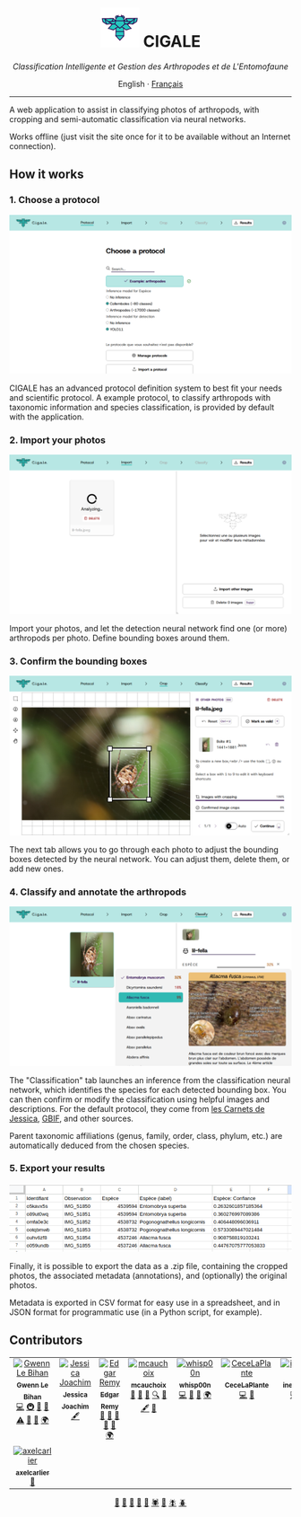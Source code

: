 <div align=center>
   <h1>
      <img src="./static/favicon.png" height="70">
      CIGALE
   </h1>
   <em>
			Classification Intelligente et Gestion des Arthropodes et de L'Entomofaune
   </em>

English · <a href="./README_FR.md">Français</a>

</div>

---

A web application to assist in classifying photos of arthropods, with cropping and semi-automatic classification via neural networks.

Works offline (just visit the site once for it to be available without an Internet connection).

## How it works

### 1. Choose a protocol

![](./tests/readme.spec.js-snapshots/screenshots-en-protocol-1-chromium-linux.png)

CIGALE has an advanced protocol definition system to best fit your needs and scientific protocol. A example protocol, to classify arthropods with taxonomic information and species classification, is provided by default with the application.

### 2. Import your photos

![](./tests/readme.spec.js-snapshots/screenshots-en-import-1-chromium-linux.png)

Import your photos, and let the detection neural network find one (or more) arthropods per photo. Define bounding boxes around them.

### 3. Confirm the bounding boxes

![](./tests/readme.spec.js-snapshots/screenshots-en-crop-1-chromium-linux.png)

The next tab allows you to go through each photo to adjust the bounding boxes detected by the neural network. You can adjust them, delete them, or add new ones.

### 4. Classify and annotate the arthropods

![](./tests/readme.spec.js-snapshots/screenshots-en-classify-1-chromium-linux.png)

The "Classification" tab launches an inference from the classification neural network, which identifies the species for each detected bounding box. You can then confirm or modify the classification using helpful images and descriptions. For the default protocol, they come from [les Carnets de Jessica](https://jessica-joachim.fr), [GBIF](https://gbif.org), and other sources.

Parent taxonomic affiliations (genus, family, order, class, phylum, etc.) are automatically deduced from the chosen species.

### 5. Export your results

![](./static/screenshot-exports-csv.png)

Finally, it is possible to export the data as a .zip file, containing the cropped photos, the associated metadata (annotations), and (optionally) the original photos.

Metadata is exported in CSV format for easy use in a spreadsheet, and in JSON format for programmatic use (in a Python script, for example).

## Contributors

<!-- ALL-CONTRIBUTORS-LIST:START - Do not remove or modify this section -->
<!-- prettier-ignore-start -->
<!-- markdownlint-disable -->
<table>
  <tbody>
    <tr>
      <td align="center" valign="top" width="14.28%"><a href="https://gwen.works/"><img src="https://avatars.githubusercontent.com/u/39094199?v=4?s=100" width="100px;" alt="Gwenn Le Bihan"/><br /><sub><b>Gwenn Le Bihan</b></sub></a><br /><a href="https://github.com/cigaleapp/cigale/commits?author=gwennlbh" title="Code">💻</a> <a href="https://github.com/cigaleapp/cigale/actions" title="Infrastructure (Hosting, Build-Tools, etc)">🚇</a> <a href="https://github.com/cigaleapp/cigale/issues/77" title="Maintenance">🚧</a> <a href="https://github.com/cigaleapp/cigale/milestones" title="Project Management">📆</a> <a href="https://github.com/cigaleapp/cigale/tree/main/tests" title="Tests">⚠️</a> <a href="https://www.figma.com/design/2TY5zZvwfuxyotEtRMlWq7/CIGALE-Designs?node-id=0-1&t=tbAUPD1mQBUX926G-1" title="Design">🎨</a> <a href="https://www.canva.com/design/DAGgr_TmduM/6ULoR8Qmb2In9_DkBiiP3A/edit" title="Talks">📢</a> <a href="https://weblate.gwen.works/projects/cigale/" title="Translation">🌍</a></td>
      <td align="center" valign="top" width="14.28%"><a href="https://jessica-joachim.com/qui-suis-je/"><img src="https://i0.wp.com/jessica-joachim.com/wp-content/uploads/2023/11/cropped-Paon-du-jour-2.png?s=100" width="100px;" alt="Jessica Joachim"/><br /><sub><b>Jessica Joachim</b></sub></a><br /><a href="https://cigaleapp.github.io/cigale/#/about" title="Content">🖋</a></td>
      <td align="center" valign="top" width="14.28%"><a href="https://github.com/edgaremy"><img src="https://avatars.githubusercontent.com/u/83783043?v=4?s=100" width="100px;" alt="Edgar Remy"/><br /><sub><b>Edgar Remy</b></sub></a><br /><a href="https://github.com/cigaleapp/cigale/issues?q=author%3Aedgaremy" title="Bug reports">🐛</a> <a href="#userTesting-edgaremy" title="User Testing">📓</a> <a href="https://cigaleapp.github.io/cigale/#/about" title="Data">🔣</a> <a href="#ideas-edgaremy" title="Ideas, Planning, & Feedback">🤔</a> <a href="https://github.com/cigaleapp/cigale/milestones" title="Project Management">📆</a> <a href="https://weblate.gwen.works/projects/cigale/" title="Translation">🌍</a></td>
      <td align="center" valign="top" width="14.28%"><a href="https://github.com/mcauchoix"><img src="https://avatars.githubusercontent.com/u/727164?v=4?s=100" width="100px;" alt="mcauchoix"/><br /><sub><b>mcauchoix</b></sub></a><br /><a href="https://github.com/cigaleapp/cigale/issues?q=author%3Amcauchoix" title="Bug reports">🐛</a> <a href="#userTesting-mcauchoix" title="User Testing">📓</a> <a href="#promotion-mcauchoix" title="Promotion">📣</a> <a href="#fundingFinding-mcauchoix" title="Funding Finding">🔍</a> <a href="#ideas-mcauchoix" title="Ideas, Planning, & Feedback">🤔</a> <a href="https://cigaleapp.github.io/cigale/#/about" title="Content">🖋</a> <a href="https://github.com/cigaleapp/cigale/milestones" title="Project Management">📆</a></td>
      <td align="center" valign="top" width="14.28%"><a href="https://github.com/WhiSp00n"><img src="https://avatars.githubusercontent.com/u/125924054?v=4?s=100" width="100px;" alt="whisp00n"/><br /><sub><b>whisp00n</b></sub></a><br /><a href="https://github.com/cigaleapp/cigale/commits?author=WhiSp00n" title="Code">💻</a> <a href="https://www.figma.com/design/2TY5zZvwfuxyotEtRMlWq7/CIGALE-Designs?node-id=0-1&t=tbAUPD1mQBUX926G-1" title="Design">🎨</a> <a href="https://www.canva.com/design/DAGgr_TmduM/6ULoR8Qmb2In9_DkBiiP3A/edit" title="Talks">📢</a> <a href="https://weblate.gwen.works/projects/cigale/" title="Translation">🌍</a></td>
      <td align="center" valign="top" width="14.28%"><a href="https://github.com/CceceLaPlante"><img src="https://avatars.githubusercontent.com/u/103273947?v=4?s=100" width="100px;" alt="CeceLaPlante"/><br /><sub><b>CeceLaPlante</b></sub></a><br /><a href="https://github.com/cigaleapp/cigale/commits?author=CceceLaPlante" title="Code">💻</a> <a href="https://www.canva.com/design/DAGgr_TmduM/6ULoR8Qmb2In9_DkBiiP3A/edit" title="Talks">📢</a></td>
      <td align="center" valign="top" width="14.28%"><a href="https://github.com/InesCharles"><img src="https://avatars.githubusercontent.com/u/128176927?v=4?s=100" width="100px;" alt="inescharles"/><br /><sub><b>inescharles</b></sub></a><br /><a href="https://github.com/cigaleapp/cigale/commits?author=InesCharles" title="Code">💻</a> <a href="https://www.canva.com/design/DAGgr_TmduM/6ULoR8Qmb2In9_DkBiiP3A/edit" title="Talks">📢</a> <a href="https://www.figma.com/design/2TY5zZvwfuxyotEtRMlWq7/CIGALE-Designs?node-id=0-1&t=tbAUPD1mQBUX926G-1" title="Design">🎨</a></td>
    </tr>
    <tr>
      <td align="center" valign="top" width="14.28%"><a href="https://github.com/axelcarlier"><img src="https://avatars.githubusercontent.com/u/32259135?v=4?s=100" width="100px;" alt="axelcarlier"/><br /><sub><b>axelcarlier</b></sub></a><br /><a href="https://github.com/cigaleapp/cigale/milestones" title="Project Management">📆</a></td>
    </tr>
  </tbody>
</table>

<!-- markdownlint-restore -->
<!-- prettier-ignore-end -->

<!-- ALL-CONTRIBUTORS-LIST:END -->

<p align="center">
  <a href="https://www.gbif.org/species/165599324">🐞</a>
  <a href="https://www.gbif.org/species/4342">🐜</a>
  <a href="https://www.gbif.org/species/797">🦋</a>
  <a href="https://www.gbif.org/species/1718308">🦗</a>
  <a href="https://www.gbif.org/species/1341976">🐝</a>
  <a href="https://www.gbif.org/species/1496">🕷️</a>
  <a href="https://www.gbif.org/species/797">🐛</a>
  <a href="https://www.gbif.org/species/1524843">🪰</a>
  <a href="https://www.gbif.org/species/1043502">🪲</a>
</p>
